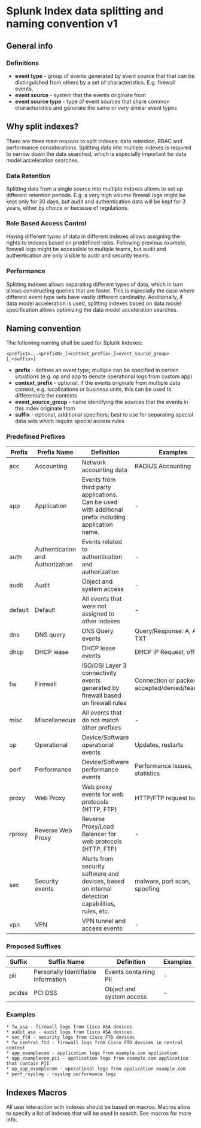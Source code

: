 # Splunk Index data splitting and naming convention v1
## General info
### Definitions
* **event type** - group of events generated by event source that that can be distinguished from others by a set of characteristics. E.g. firewall events, 
* **event source** - system that the events originate from
* **event source type** - type of event sources that share common characteristics and generate the same or very similar event types

## Why split indexes?
There are three main reasons to split indexes: data retention, RBAC and performance considerations. Splitting data into multiple indexes is required to narrow down the data searched, which is especially important for data model acceleration searches.

### Data Retention
Splitting data from a single source into multiple indexes allows to set up different retention periods. E.g. a very high volume firewall logs might be kept only for 30 days, but audit and authentication data will be kept for 3 years, either by choice or because of regulations.

### Role Based Access Control
Having different types of data in different indexes allows assigning the rights to indexes based on predefined roles. Following previous example, firewall logs might be accessible to multiple teams, but audit and authentication are only visible to audit and security teams.

### Performance
Splitting indexes allows separating different types of data, which in turn allows constructing queries that are faster. This is especially the case where different event type sets have vastly different cardinality.
Additionally, if data model acceleration is used, splitting indexes based on data model specification allows optimizing the data model acceleration searches.

## Naming convention
The following naming shall be used for Splunk Indexes:
```
<prefix1>...<prefixN>_[<context_prefix>_]<event_source_group>[_<suffix>]
```

* **prefix** - defines an event type; multiple can be specified in certain situations (e.g. op and app to denote operational logs from custom app)
* **context_prefix** - optional; if the events originate from multiple data context, e.g. localizations or business units, this can be used to differentiate the contexts
* **event_source_group** - name identifying the sources that the events in this index originate from
* **suffix** - optional, additional specifiers; best to use for separating special data sets which require special access rules

### Predefined Prefixes

| Prefix | Prefix Name      | Definition                                                                                             | Examples|
|--------|------------------|--------------------------------------------------------------------------------------------------------|---|
|acc     | Accounting       | Network accounting data                                                                                | RADIUS Accounting|
|app     | Application      | Events from third party applications. Can be used with additional prefix including application name.   |-|
|auth    | Authentication and Authorization| Events related to authentication and authorization                                      |-|
|audit   | Audit            | Object and system access                                                                               |-|
|default | Default          | All events that were not assigned to other indexes                                                     |-|
|dns     | DNS query        | DNS Query events                                                                                       | Query/Response: A, AAA, TXT|
|dhcp    | DHCP lease       | DHCP lease events                                                                                      | DHCP IP Request, offer|
|fw      | Firewall         | ISO/OSI Layer 3 connectivity events generated by firewall based on firewall rules                      | Connection or packed accepted/denied/teardown|
|misc    | Miscellaneous    | All events that do not match other prefixes                                                            |-|
|op      | Operational      | Device/Software operational events                                                                     |Updates, restarts|
|perf    | Performance      | Device/Software performance events                                                                     |Performance issues, statistics|
|proxy   | Web Proxy        | Web proxy events for web protocols (HTTP, FTP)                                                         |HTTP/FTP request logs|
|rproxy  | Reverse Web Proxy| Reverse Proxy/Load Balancer for web protocols (HTTP, FTP)                                              |-|
|sec     | Security events  | Alerts from security software and devices, based on internal detection capabilities, rules, etc.       | malware, port scan, spoofing|
|vpn     | VPN              | VPN tunnel and access events                                                                           |-|


### Proposed Suffixes

| Suffix | Suffix Name      | Definition                                                                                             | Examples|
|--------|------------------|--------------------------------------------------------------------------------------------------------|---|
|pii     | Personally Identifiable Information| Events containing PII                                                                |-|
|pcidss  | PCI DSS          | Object and system access                                                                               |-|

### Examples

```
* fw_asa - firewall logs from Cisco ASA devices
* audit_asa - audit logs from Cisco ASA devices
* sec_ftd - security logs from Cisco FTD devices
* fw_central_ftd - firewall logs from Cisco FTD devices in central context
* app_examplecom - application logs from example.com application
* app_examplecom_pii - application logs from example.com application that contain PII
* op_app_examplecom - operational logs from application example.com
* perf_rsyslog - rsyslog performance logs
```

## Indexes Macros
All user interaction with indexes should be based on macros. Macros allow to specify a list of indexes that will be used in search. See macros for more info.